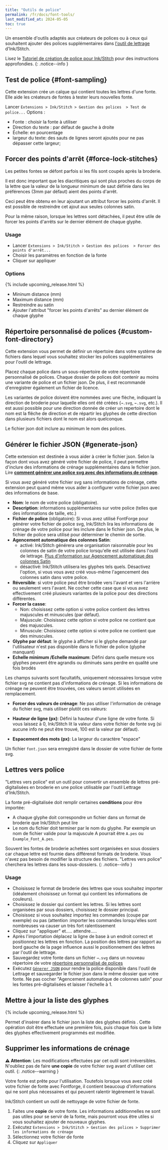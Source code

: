 ```yaml
---
title: "Outils de police"
permalink: /fr/docs/font-tools/
last_modified_at: 2024-05-05
toc: true
---
```

Un ensemble d'outils adaptés aux créateurs de polices ou à ceux qui souhaitent ajouter des polices supplémentaires dans [l'outil de lettrage](/docs/lettering) d'Ink/Stitch.

Lisez le [Tutoriel de création de police pour Ink/Stitch](/fr/tutorials/font-creation) pour des instructions approfondies.
{: .notice--info }

## Test de police {#font-sampling}

Cette extension crée un calque qui contient toutes les lettres d'une fonte. Elle aide les créateurs de fontes à tester leurs nouvelles fonte.

Lancer  `Extensions > Ink/Stitch > Gestion des polices  > Test de police...`
Options  :

* Fonte : choisir la fonte à utiliser
* Direction du texte :  par défaut de gauche à droite
* Échelle:  en pourcentage
* largeur du texte: des sauts de lignes seront ajoutés pour ne  pas dépasser cette largeur;


## Forcer des points d'arrêt {#force-lock-stitches}

Les petites fontes se défont parfois si les fils sont coupés après la broderie. 

Il est donc important que les diacritiques qui sont plus proches du corps de la lettre que la valeur de la longueur minimum de saut définie dans les préférences (3mm par défaut) aient des points d'arrêt. 

Ceci peut être obtenu en leur ajoutant un attribut forcer les points d'arrêt. Il est possible de restreindre cet ajout aux seules colonnes satin.

Pour la même raison, lorsque les lettres sont détachées, il peut être utile de forcer les points d'arrêts sur le dernier élément de chaque glyphe.

### Usage

* Lancer  `Extensions > Ink/Stitch > Gestion des polices  > Forcer des points d'arrêt...`
* Choisir les paramètres en fonction de la fonte
* Cliquer sur appliquer

### Options
 {% include upcoming_release.html %}
* Mininum distance (mm)
* Maximum distance (mm)
* Restreindre au satin
* Ajouter l'attribut "forcer les points d'arrêts" au dernier élément de chaque glyphe

## Répertoire personnalisé de polices {#custom-font-directory}

Cette extension vous permet de définir un répertoire dans votre système de fichiers dans lequel vous souhaitez stocker les polices supplémentaires pour l'outil de lettrage.

Placez chaque police dans un sous-répertoire de votre répertoire personnalisé de polices. Chaque dossier de polices doit contenir au moins une variante de police et un fichier json.
De plus, il est recommandé d'enregistrer également un fichier de licence. 

Les variantes de police doivent être nommées avec une flèche, indiquant la direction de broderie pour laquelle elles ont été créées (`→.svg`, `←.svg`, etc.). 
Il est aussi possible pour une direction donnée de créer un repertoire dont le nom est la flêche de direction et de répartir les glyphes de cette direction dans plusieurs fichiers dont le nom est alors quelconque.

Le fichier json doit inclure au minimum le nom des polices.

## Générer  le fichier JSON {#generate-json}
Cette extension est destinée à vous aider à créer le fichier json.
Selon la façon dont vous avez généré votre fichier de police, il peut permettre d'inclure des informations de crénage supplémentaires dans le fichier json.
Lire [**comment générer une police svg avec des informations de crénage**](/tutorials/font-creation).

Si vous avez généré votre fichier svg sans informations de crénage, cette extension peut quand même vous aider à configurer votre fichier json avec des informations de base.

* **Nom**: le nom de votre police (obligatoire).
* **Description**: informations supplémentaires sur votre police (telles que des informations de taille, etc.)
* **Fichier de police** (obligatoire): Si vous avez utilisé FontForge pour générer votre fichier de police svg, Ink/Stitch lira les informations de crénage de votre police pour les inclure dans le fichier json.
De plus, le fichier de police sera utilisé pour déterminer le chemin de sortie.
* **Agencement automatique des colonnes Satin**:
    * activé: Ink/Stitch générera une organisation raisonnable pour les colonnes de satin de votre police lorsqu'elle est utilisée dans l'outil de lettrage. [Plus d'information sur Agencement automatique des colonnes Satin](/fr/docs/satin-tools/#auto-route-satin-columns)
    * désactivé: Ink/Stitch utilisera les glyphes tels quels. Désactivez l'option, si vous vous avez créé vous-même l'agencement des colonnes satin dans votre police.
* **Réversible**: si votre police peut être brodée vers l'avant et vers l'arrière ou seulement vers l'avant. Ne cocher cette case que si vous avez effectivement créé plusieurs variantes de la police pour des directions différentes.
* **Forcer la casse**:
  * Non: choisissez cette option si votre police contient des lettres majuscules et minuscules (par défaut).
  * Majuscule: Choisissez cette option si votre police ne contient que des majuscules.
  * Minuscule: Choisissez cette option si votre police ne contient que des minuscules.
* **Glyphe par défaut**: le glyphe à afficher si le glyphe demandé par l'utilisateur n'est pas disponible dans le fichier de police (glyphe manquant)
* **Echelle minimum /Echelle maximum**: Défini dans quelle mesure vos glyphes peuvent être agrandis ou diminués sans perdre en qualité une fois brodés

Les champs suivants sont facultatifs, uniquement nécessaires lorsque votre fichier svg ne contient pas d'informations de crénage.
Si les informations de crénage ne peuvent être trouvées, ces valeurs seront utilisées en remplacement.

* **Forcer des valeurs de crénage**:  Ne pas utiliser l'information de crénage du fichier svg, mais utiliser plutôt ces valeurs:

* **Hauteur de ligne (px)**:  Défini la hauteur d'une ligne de votre fonte. Si vous laissez à 0, Ink/Stitch lit la valeur dans votre fichier de fonte svg (si aucune info ne peut être trouvé,  100 est la valeur par défaut).
* **Espacement des mots (px)**: La largeur du caractère "espace"

Un fichier `font.json` sera enregistré dans le dossier de votre fichier de fonte svg.


## Lettres vers police

"Lettres vers police" est un outil pour convertir un ensemble de lettres pré-digitalisées en broderie en une police utilisable par l'outil Lettrage d'Ink/Stitch.

La fonte pré-digitalisée doit remplir certaines **conditions** pour être importée:

* A chaque glyphe doit correspondre un fichier dans un format de broderie que Ink/Stitch peut lire
* Le nom du fichier doit terminer par le nom du glyphe. Par exemple un nom de fichier valide pour la majuscule A pourrait être  `A.pes` ou `Example_Font_A.pes`.

Souvent les fontes de broderie achetées sont organisées en sous dossiers car chaque lettre est fournie dans différenst formats de broderie. Vous n'avez pas besoin de modifier la structure des fichiers. "Lettres vers police" cherchera les lettres dans les sous-dossiers.
{: .notice--info }

### Usage

* Choisissez le format de broderie des lettres que vous souhaitez importer (idéalement choisissez un format qui contient les informations de couleurs).
* Choisissez le dossier qui contient les lettres. Si les lettres sont organisées par sous dossiers, choisissez le dossier principal.
* Choisissez si vous souhaitez importez les commandes (coupe par exemple) ou pas (attention :importer les commandes lorsqu'elles sont nombreuses va causer un très fort ralentissement
* Cliquez sur "appliquer" et..... attendre.....
* Après l'importation déplacez la ligne de base à un endroit correct et positionnez les lettres en fonction. La position des lettres par rapport au  bord gauche de la page influence aussi le positionnement des lettres par l'outil de lettrage.
* Sauvegardez votre fonte dans un fichier  `→.svg` dans un nouveau répertoire de votre  [répertoire personnalisé de polices](#custom-font-directory)
* Exécutez  [`Génerer JSON`](#generate-json) pour rendre la police disponible dans l'outil de Lettrage et sauvegarder le fichier json dans le même dossier que votre fonte.  Ne pas cocher  "Agencement automatique de colonnes satin" pour les fontes pré-digitalisées et laisser l'échelle à 1.

## Mettre à jour la liste des glyphes

{% include upcoming_release.html %} 

Permet d'insérer dans le fichier json la liste des glyphes définis . Cette opération doit être effectuée une première fois, puis chaque fois que la liste des glyphes effectivement programmés est modifiée.

## Supprimer les informations de crénage

**⚠ Attention**: Les modifications effectuées par cet outil sont irréversibles. N'oubliez pas de faire **une copie** de votre fichier svg avant d'utiliser cet outil.
{: .notice--warning }

Votre fonte est prête pour l'utilisation. Toutefois lorsque vous avez créé votre fichier de fonte avec Fontforge, il contient beaucoup d'informations qui ne sont plus nécessaires et qui peuvent ralentir légèrement le travail.

Ink/Stitch contient un outil de nettoyage de votre fichier de fonte.

1. Faites une **copie** de votre fonte. Les informations additionnelles ne sont pas utiles pour se servir de la fonte, mais pourront vous être utiles si vous souhaitez ajouter de nouveaux glyphes.
2. Exécutez `Extensions > Ink/Stitch > Gestion des polices > Supprimer les informations de crénage`
3. Sélectionnez votre fichier de fonte
4. Cliquez sur `Appliquer`

